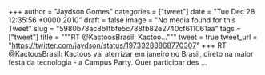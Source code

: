 
+++
author = "Jaydson Gomes"
categories = ["tweet"]
date = "Tue Dec 28 12:35:56 +0000 2010"
draft = false
image = "No media found for this Tweet"
slug = "5980b78ac8b1fbfe5c788fb82e2740cf611061aa"
tags = ["tweet"]
title = """RT @KactoosBrasil: Kactoo..."""
tweet = true
tweet_url = "https://twitter.com/jaydson/status/19733283868770307"
+++
RT @KactoosBrasil: Kactoos vai aterrizar em janeiro no Brasil, direto na maior festa da tecnologia - a Campus Party. Quer participar des ...
